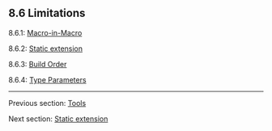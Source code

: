 ## 8.6 Limitations

8.6.1: [Macro-in-Macro](8.6.1-Macro-in-Macro.md)

8.6.2: [Static extension](8.6.2-Static_extension.md)

8.6.3: [Build Order](8.6.3-Build_Order.md)

8.6.4: [Type Parameters](8.6.4-Type_Parameters.md)

---

Previous section: [Tools](8.4-Tools.md)

Next section: [Static extension](8.6.2-Static_extension.md)
